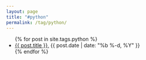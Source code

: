 ```yaml
---
layout: page
title: "#python"
permalink: /tag/python/
---
```



<ul>
  {% for post in site.tags.python %}
  <li>
    <a href="{{ post.url }}">{{ post.title }},</a>
    <span class="date">{{ post.date | date: "%b %-d, %Y" }}</span>
  </li>
  {% endfor %}
</ul>